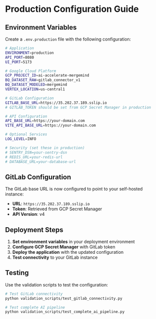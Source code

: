 # Production Configuration Guide

## Environment Variables

Create a `.env.production` file with the following configuration:

```bash
# Application
ENVIRONMENT=production
API_PORT=8080
UI_PORT=5173

# Google Cloud Platform
GCP_PROJECT_ID=ai-accelerate-mergemind
BQ_DATASET_RAW=gitlab_connector_v1
BQ_DATASET_MODELED=mergemind
VERTEX_LOCATION=us-central1

# GitLab Configuration
GITLAB_BASE_URL=https://35.202.37.189.sslip.io
# GITLAB_TOKEN should be set from GCP Secret Manager in production

# API Configuration
API_BASE_URL=https://your-domain.com
VITE_API_BASE_URL=https://your-domain.com

# Optional Services
LOG_LEVEL=INFO

# Security (set these in production)
# SENTRY_DSN=your-sentry-dsn
# REDIS_URL=your-redis-url
# DATABASE_URL=your-database-url
```

## GitLab Configuration

The GitLab base URL is now configured to point to your self-hosted instance:
- **URL**: `https://35.202.37.189.sslip.io`
- **Token**: Retrieved from GCP Secret Manager
- **API Version**: v4

## Deployment Steps

1. **Set environment variables** in your deployment environment
2. **Configure GCP Secret Manager** with GitLab token
3. **Deploy the application** with the updated configuration
4. **Test connectivity** to your GitLab instance

## Testing

Use the validation scripts to test the configuration:

```bash
# Test GitLab connectivity
python validation_scripts/test_gitlab_connectivity.py

# Test complete AI pipeline
python validation_scripts/test_complete_ai_pipeline.py
```
